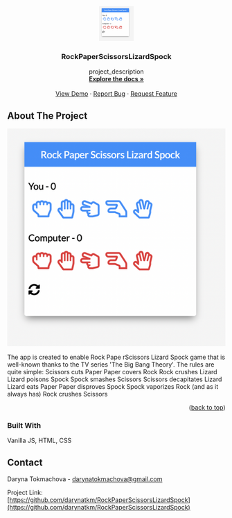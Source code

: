 

<!-- PROJECT LOGO -->
<br />
<div align="center">
  <a href="https://github.com/darynatkm/RockPaperScissorsLizardSpock">
    <img src="spockRockGame.png" alt="Logo" width="80" height="80">
  </a>

<h3 align="center">RockPaperScissorsLizardSpock</h3>

  <p align="center">
    project_description
    <br />
    <a href="https://github.com/darynatkm/RockPaperScissorsLizardSpock"><strong>Explore the docs »</strong></a>
    <br />
    <br />
    <a href="https://github.com/darynatkm/RockPaperScissorsLizardSpock">View Demo</a>
    ·
    <a href="https://github.com/darynatkm/RockPaperScissorsLizardSpock/issues">Report Bug</a>
    ·
    <a href="https://github.com/darynatkm/RockPaperScissorsLizardSpock/issues">Request Feature</a>
  </p>
</div>




<!-- ABOUT THE PROJECT -->
## About The Project

![Product Name Screen Shot](spockRockGame.png)

The app is created to enable Rock Pape rScissors Lizard Spock game that is well-known thanks to the TV series 'The Big Bang Theory'. The rules are quite simple: 
    Scissors cuts Paper
    Paper covers Rock
    Rock crushes Lizard
    Lizard poisons Spock
    Spock smashes Scissors
    Scissors decapitates Lizard
    Lizard eats Paper
    Paper disproves Spock
    Spock vaporizes Rock
    (and as it always has) Rock crushes Scissors


<p align="right">(<a href="#readme-top">back to top</a>)</p>



### Built With

Vanilla JS, HTML, CSS


<!-- CONTACT -->
## Contact

Daryna Tokmachova  - darynatokmachova@gmail.com

Project Link: [https://github.com/darynatkm/RockPaperScissorsLizardSpock](https://github.com/darynatkm/RockPaperScissorsLizardSpock)








